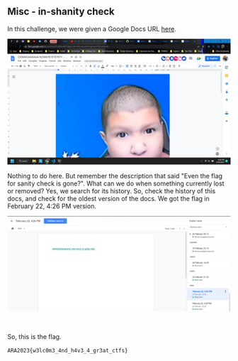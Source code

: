 ## Misc - in-shanity check

In this challenge, we were given a Google Docs URL [here](https://docs.google.com/document/d/1Jq0AehMiC8Bjkd_Bl7rADQvk6u4ZS8vgFQxIO0SDmi0/edit).

![res](assets/Screenshot%20(558).png)

Nothing to do here. But remember the description that said "Even the flag for sanity check is gone?". What can we do when something currently lost or removed? Yes, we search for its history. So, check the history of this docs, and check for the oldest version of the docs. We got the flag in February 22, 4:26 PM version.

![res](assets/Screenshot_20230226_090915.png)

</br>

So, this is the flag.

```
ARA2023{w3lc0m3_4nd_h4v3_4_gr3at_ctfs}
```
